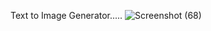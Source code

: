 Text to Image Generator.....
![Screenshot (68)](https://github.com/user-attachments/assets/7577b09b-2059-4bfd-bf5d-0431a11846c1)
